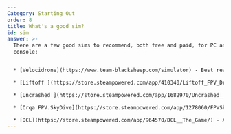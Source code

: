 ```yaml
---
Category: Starting Out
order: 8
title: What's a good sim?
id: sim
answer: >-
  There are a few good sims to recommend, both free and paid, for PC and
  console:


  * [Velocidrone](https://www.team-blacksheep.com/simulator) - Best realistic physics and most used (PC, $20)

  * [Liftoff ](https://store.steampowered.com/app/410340/Liftoff_FPV_Drone_Racing/)- Decent physics, supports Steam workshop and has decent graphics (PC and Console, $20)

  * [Uncrashed ](https://store.steampowered.com/app/1682970/Uncrashed__FPV_Drone_Simulator/)- Great graphics, ok physics (PC, $13)

  * [Orqa FPV.SkyDive](https://store.steampowered.com/app/1278060/FPVSkyDive__FPV_Drone_Racing__Freestyle_Simulator/) - Likely the best free sim out there, with decent graphics and pysics for the price (PC, Free)

  * [DCL](https://store.steampowered.com/app/964570/DCL__The_Game/) - An "official" sim for the Drone Champoins League {$30, PC and Console)
---
```

